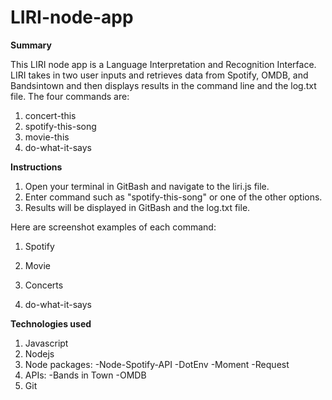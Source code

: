 # LIRI-node-app

**Summary**

This LIRI node app is a Language Interpretation and Recognition Interface. LIRI takes in two user inputs and retrieves data from Spotify, OMDB, and Bandsintown and then displays results in the command line and the log.txt file. The four commands are:

1) concert-this
2) spotify-this-song
3) movie-this
4) do-what-it-says

**Instructions**

1) Open your terminal in GitBash and navigate to the liri.js file. 
2) Enter command such as "spotify-this-song" or one of the other options.
3) Results will be displayed in GitBash and the log.txt file.

Here are screenshot examples of each command:

1) Spotify


2) Movie


3) Concerts


4) do-what-it-says


**Technologies used**

1) Javascript
2) Nodejs
3) Node packages:
    -Node-Spotify-API
    -DotEnv
    -Moment
    -Request
4) APIs:
    -Bands in Town
    -OMDB
5) Git        
